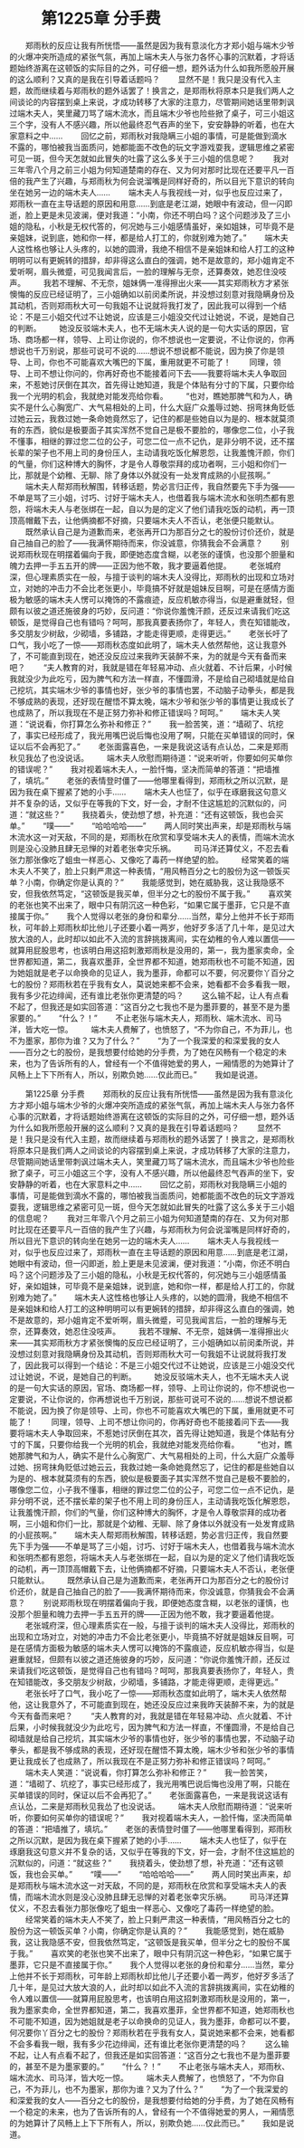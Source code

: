 # 　　第1225章 分手费
　　郑雨秋的反应让我有所恍悟——虽然是因为我有意淡化方才郑小姐与端木少爷的火爆冲突所造成的紧张气氛，再加上端木夫人与张力各怀心事的沉默着，才将话题始终游离在这顿饭的实际目的之外，可仔细一想，题外话为什么如我所愿般开展的这么顺利？又真的是我在引导着话题吗？
　　显然不是！我只是没有代入主题，故而继续着与郑雨秋的题外话罢了！换言之，是郑雨秋将原本只是我们两人之间谈论的内容摆到桌上来说，才成功转移了大家的注意力，尽管期间她话里带刺讽过端木夫人，笑里藏刀骂了端木流水，而且端木少爷也险些掀了桌子，可三小姐这三个字，没有人不感兴趣，所以他最终忍气吞声的坐下，安安静静的听着，也在大家意料之中……
　　回忆之前，郑雨秋对我隐瞒三小姐的事情，可是能做到滴水不露的，哪怕被我当面质问，她都能面不改色的玩文字游戏耍我，逻辑思维之紧密可见一斑，但今天怎就如此冒失的吐露了这么多关于三小姐的信息呢？
　　我对三年零八个月之前三小姐为何知道楚南的存在、又为何对那时比现在还要平凡一百倍的我产生了兴趣，与郑雨秋为何会说溜嘴是同样好奇的，所以目光下意识的转向坐在她另一边的端木夫人……
　　端木夫人与我视线一对，似乎也反应过来了，郑雨秋一直在主导话题的原因和用意……到底是老江湖，她眼中有波动，但一闪即逝，脸上更是未见波澜，便对我道：“小南，你还不明白吗？这个问题涉及了三小姐的隐私，小秋是无权代答的，何况她与三小姐感情虽好，亲如姐妹，可毕竟不是亲姐妹，说到底，她和你一样，都是给人打工的，你就别难为她了。”
　　端木夫人这性格也够让人头疼的，以她的圆滑，我绝不相信不是亲姐妹和给人打工的这种明明可以有更婉转的措辞，却非得这么直白的强调，她不是故意的，郑小姐肯定不爱听啊，眉头微蹙，可见我闻言后，一脸的理解与无奈，还算奏效，她忍住没吱声。
　　我若不理解、不无奈，姐妹俩一准得擦出火来——其实郑雨秋方才紧张懊悔的反应已经证明了，三小姐确如以前闵柔所说，并没想过刻意对我隐瞒身份及其动机，否则郑雨秋大可一句我姐不让说就将我打发了，因此我可以得到一个结论：不是三小姐交代过不让她说，应该是三小姐没交代过让她说，不说，是她自己的判断。
　　她没反驳端木夫人，也不无端木夫人说的是一句大实话的原因，官场、商场都一样，领导、上司让你说的，你不想说也一定要说，不让你说的，你再想说也千万别说，那些可说可不说的……想说不想说都不能说，因为换了你是领导、上司，你也不可能喜欢大嘴巴的下属，重用就更不可能了！
　　同理，领导、上司不想让你问的，你再好奇也不能接着问下去——我要将端木夫人争取回来，不惹她讨厌倒在其次，首先得让她知道，我是个体贴有分寸的下属，只要你给我一个光明的机会，我就绝对能发亮给你看。
　　“也对，瞧她那脾气和为人，确实不是什么心胸宽广、大气易相处的上司，什么大庭广众羞辱过她、拐弯抹角贬低过她云云，我救过她一条命她竟然忘了，记住的都是些她自以为是的、根本就莫须有的东西，貌似是极要面子其实浑然不觉自己是极不要脸的，哪像您二位，小子我不懂事，相继的罪过您二位的公子，可您二位一点不记仇，是非分明不说，还不摆长辈的架子也不用上司的身份压人，主动请我吃饭化解恩怨，让我羞愧汗颜，你们的气量，你们这种博大的胸怀，才是令人尊敬崇拜的成功者啊，三小姐和你们一比，那就是个幼稚、无聊、除了身体以外就没有一处发育成熟的小屁孩啊。”
　　端木夫人帮郑雨秋解围，转移话题，势必言归正传，我自然要先下手为强——不单是骂了三小姐，讨巧、讨好于端木夫人，也借着我与端木流水和张明杰都有恩怨，将端木夫人与老张绑在一起，自以为是的定义了他们请我吃饭的动机，再一顶顶高帽戴下去，让他俩摘都不好摘，只要端木夫人不否认，老张便只能默认。
　　既然承认自己是为道歉而来，老张再开口为那百分之七的股份讨价还价，就是自己抽自己的脸了——我满怀期待而来，你没诚意，你猜我会不会满意？
　　别说郑雨秋现在明摆着偏向于我，即便她态度含糊，以老张的谨慎，也没那个胆量和魄力去押一手五五开的牌——正因为他不敢，我才要逼着他提。
　　老张城府深，但心理素质实在一般，与擅于谈判的端木夫人没得比，郑雨秋的出现和立场对立，对她的冲击力不会比老张更小，毕竟搞不好就是姐妹反目啊，可是在感情方面极为敏感的端木夫人愣可以掩饰的不露痕迹，反应机敏亦得当，似是避重就轻，但颇有以彼之道还施彼身的巧妙，反问道：“你说你羞愧汗颜，还反过来请我们吃这顿饭，是觉得自己也有错吗？呵呵，那我真要表扬你了，年轻人，贵在知错能改，多交朋友少树敌，少砌墙，多铺路，才能走得更顺，走得更远。”
　　老张长吁了口气，我小吃了一惊——郑雨秋态度如此明了，端木夫人依然帮他，这让我意外了，不可能直到现在，她还没反应过来我昨天装醉不来，为的就是今天有备而来吧？
　　“夫人教育的对，我就是错在年轻易冲动、点火就着、不计后果，小时候我就没少为此吃亏，因为脾气和方法一样直，不懂圆滑，不是给自己砌墙就是给自己挖坑，其实端木少爷的事情也好，张少爷的事情也罢，不动脑子动拳头，都是我不够成熟的表现，还好现在醒悟不算太晚，端木少爷和张少爷的事情更让我成长了也成熟了，所以我现在不是正努力弥补和修正错误吗？呵呵。”
　　端木夫人笑道：“说说看，你打算怎么弥补和修正？”
　　我一脸苦笑，道：“墙砌了、坑挖了，事实已经形成了，我光用嘴巴说后悔也没用了啊，只能在买单错误的同时，保证以后不会再犯了。”
　　老张面露喜色，一来是我说这话有点认怂，二来是郑雨秋见我怂了也没说话。
　　端木夫人欣慰而期待道：“说来听听，你要如何买单你的错误呢？”
　　我对视着端木夫人，一脸忏悔，坚决而简单的答道：“把墙推了，填坑。”
　　老张的表情登时僵了——他哪里看得到，郑雨秋之所以沉默，是因为我在桌下握紧了她的小手……
　　端木夫人也怔了，似乎在琢磨我这句意义并不复杂的话，又似乎在等我的下文，好一会，才耐不住这尴尬的沉默似的，问道：“就这些？”
　　我挠着头，使劲想了想，补充道：“还有这顿饭，我也会买单。”
　　“噗——”
　　“哈哈哈哈——”
　　两人同时笑出声来，却是郑雨秋与端木流水这一对天敌，不同的是，郑雨秋在欣赏和享受端木夫人的表情，而端木流水则是没心没肺且肆无忌惮的对着老张幸灾乐祸。
　　司马洋还算仗义，不忍去看张力那张像吃了蛆虫一样恶心、又像吃了毒药一样绝望的脸。
　　经常笑着的端木夫人不笑了，脸上只剩严肃这一种表情，“用风畅百分之七的股份为这一顿饭买单？小南，你确定你是认真的？”
　　我能感觉到，她在威胁我，这让我隐感不安，但我依然笃定，“这顿饭是我买单，但半分之七的股份不属于我。”
　　喜欢笑的老张也笑不出来了，眼中只有阴沉这一种色彩，“如果它属于墨菲，它只是不直接属于你。”
　　我个人觉得以老张的身份和辈分……当然，辈分上他并不长于郑雨秋，可年龄上郑雨秋却比他儿子还要小着一两岁，他好歹多活了几十年，是见过大放大浪的人，此时却以如此不入流的言辞挑拨离间，实在幼稚的令人难以置信——就算用屁股思考，也该明白用这招刺激郑雨秋是没用的，第一，我为墨家卖命，全世界都知道，第二，我喜欢墨菲，全世界都不知道，她郑雨秋也不可能不知道，因为她姐就是老子以命换命的见证人，我为墨菲，命都可以不要，何况要你丫百分之七的股份？郑雨秋若在乎我有女人，莫说她来都不会来，她看都不会多看我一眼，我有多少花边绯闻，还有谁比老张你更清楚的吗？
　　这么输不起，让人有点看不起了，但我还是如实回答道：“这百分之七我也不是为墨菲要的，甚至不是为墨家要的。”
　　“什么？！”
　　不止老张与端木夫人，郑雨秋、端木流水、司马洋，皆大吃一惊。
　　端木夫人费解了，也愤怒了，“不为你自己，不为菲儿，也不为墨家，那你为谁？又为了什么？”
　　“为了一个我深爱的和深爱我的女人——百分之七的股份，是我想要付给她的分手费，为了她在风畅有一个稳定的未来，也为了告诉所有的人，曾经有一个不值得她爱的男人，一厢情愿的为她算计了风畅上上下下所有人，所以，别欺负她……仅此而已。”
　　我如是说道。

　　第1225章 分手费
　　郑雨秋的反应让我有所恍悟——虽然是因为我有意淡化方才郑小姐与端木少爷的火爆冲突所造成的紧张气氛，再加上端木夫人与张力各怀心事的沉默着，才将话题始终游离在这顿饭的实际目的之外，可仔细一想，题外话为什么如我所愿般开展的这么顺利？又真的是我在引导着话题吗？
　　显然不是！我只是没有代入主题，故而继续着与郑雨秋的题外话罢了！换言之，是郑雨秋将原本只是我们两人之间谈论的内容摆到桌上来说，才成功转移了大家的注意力，尽管期间她话里带刺讽过端木夫人，笑里藏刀骂了端木流水，而且端木少爷也险些掀了桌子，可三小姐这三个字，没有人不感兴趣，所以他最终忍气吞声的坐下，安安静静的听着，也在大家意料之中……
　　回忆之前，郑雨秋对我隐瞒三小姐的事情，可是能做到滴水不露的，哪怕被我当面质问，她都能面不改色的玩文字游戏耍我，逻辑思维之紧密可见一斑，但今天怎就如此冒失的吐露了这么多关于三小姐的信息呢？
　　我对三年零八个月之前三小姐为何知道楚南的存在、又为何对那时比现在还要平凡一百倍的我产生了兴趣，与郑雨秋为何会说溜嘴是同样好奇的，所以目光下意识的转向坐在她另一边的端木夫人……
　　端木夫人与我视线一对，似乎也反应过来了，郑雨秋一直在主导话题的原因和用意……到底是老江湖，她眼中有波动，但一闪即逝，脸上更是未见波澜，便对我道：“小南，你还不明白吗？这个问题涉及了三小姐的隐私，小秋是无权代答的，何况她与三小姐感情虽好，亲如姐妹，可毕竟不是亲姐妹，说到底，她和你一样，都是给人打工的，你就别难为她了。”
　　端木夫人这性格也够让人头疼的，以她的圆滑，我绝不相信不是亲姐妹和给人打工的这种明明可以有更婉转的措辞，却非得这么直白的强调，她不是故意的，郑小姐肯定不爱听啊，眉头微蹙，可见我闻言后，一脸的理解与无奈，还算奏效，她忍住没吱声。
　　我若不理解、不无奈，姐妹俩一准得擦出火来——其实郑雨秋方才紧张懊悔的反应已经证明了，三小姐确如以前闵柔所说，并没想过刻意对我隐瞒身份及其动机，否则郑雨秋大可一句我姐不让说就将我打发了，因此我可以得到一个结论：不是三小姐交代过不让她说，应该是三小姐没交代过让她说，不说，是她自己的判断。
　　她没反驳端木夫人，也不无端木夫人说的是一句大实话的原因，官场、商场都一样，领导、上司让你说的，你不想说也一定要说，不让你说的，你再想说也千万别说，那些可说可不说的……想说不想说都不能说，因为换了你是领导、上司，你也不可能喜欢大嘴巴的下属，重用就更不可能了！
　　同理，领导、上司不想让你问的，你再好奇也不能接着问下去——我要将端木夫人争取回来，不惹她讨厌倒在其次，首先得让她知道，我是个体贴有分寸的下属，只要你给我一个光明的机会，我就绝对能发亮给你看。
　　“也对，瞧她那脾气和为人，确实不是什么心胸宽广、大气易相处的上司，什么大庭广众羞辱过她、拐弯抹角贬低过她云云，我救过她一条命她竟然忘了，记住的都是些她自以为是的、根本就莫须有的东西，貌似是极要面子其实浑然不觉自己是极不要脸的，哪像您二位，小子我不懂事，相继的罪过您二位的公子，可您二位一点不记仇，是非分明不说，还不摆长辈的架子也不用上司的身份压人，主动请我吃饭化解恩怨，让我羞愧汗颜，你们的气量，你们这种博大的胸怀，才是令人尊敬崇拜的成功者啊，三小姐和你们一比，那就是个幼稚、无聊、除了身体以外就没有一处发育成熟的小屁孩啊。”
　　端木夫人帮郑雨秋解围，转移话题，势必言归正传，我自然要先下手为强——不单是骂了三小姐，讨巧、讨好于端木夫人，也借着我与端木流水和张明杰都有恩怨，将端木夫人与老张绑在一起，自以为是的定义了他们请我吃饭的动机，再一顶顶高帽戴下去，让他俩摘都不好摘，只要端木夫人不否认，老张便只能默认。
　　既然承认自己是为道歉而来，老张再开口为那百分之七的股份讨价还价，就是自己抽自己的脸了——我满怀期待而来，你没诚意，你猜我会不会满意？
　　别说郑雨秋现在明摆着偏向于我，即便她态度含糊，以老张的谨慎，也没那个胆量和魄力去押一手五五开的牌——正因为他不敢，我才要逼着他提。
　　老张城府深，但心理素质实在一般，与擅于谈判的端木夫人没得比，郑雨秋的出现和立场对立，对她的冲击力不会比老张更小，毕竟搞不好就是姐妹反目啊，可是在感情方面极为敏感的端木夫人愣可以掩饰的不露痕迹，反应机敏亦得当，似是避重就轻，但颇有以彼之道还施彼身的巧妙，反问道：“你说你羞愧汗颜，还反过来请我们吃这顿饭，是觉得自己也有错吗？呵呵，那我真要表扬你了，年轻人，贵在知错能改，多交朋友少树敌，少砌墙，多铺路，才能走得更顺，走得更远。”
　　老张长吁了口气，我小吃了一惊——郑雨秋态度如此明了，端木夫人依然帮他，这让我意外了，不可能直到现在，她还没反应过来我昨天装醉不来，为的就是今天有备而来吧？
　　“夫人教育的对，我就是错在年轻易冲动、点火就着、不计后果，小时候我就没少为此吃亏，因为脾气和方法一样直，不懂圆滑，不是给自己砌墙就是给自己挖坑，其实端木少爷的事情也好，张少爷的事情也罢，不动脑子动拳头，都是我不够成熟的表现，还好现在醒悟不算太晚，端木少爷和张少爷的事情更让我成长了也成熟了，所以我现在不是正努力弥补和修正错误吗？呵呵。”
　　端木夫人笑道：“说说看，你打算怎么弥补和修正？”
　　我一脸苦笑，道：“墙砌了、坑挖了，事实已经形成了，我光用嘴巴说后悔也没用了啊，只能在买单错误的同时，保证以后不会再犯了。”
　　老张面露喜色，一来是我说这话有点认怂，二来是郑雨秋见我怂了也没说话。
　　端木夫人欣慰而期待道：“说来听听，你要如何买单你的错误呢？”
　　我对视着端木夫人，一脸忏悔，坚决而简单的答道：“把墙推了，填坑。”
　　老张的表情登时僵了——他哪里看得到，郑雨秋之所以沉默，是因为我在桌下握紧了她的小手……
　　端木夫人也怔了，似乎在琢磨我这句意义并不复杂的话，又似乎在等我的下文，好一会，才耐不住这尴尬的沉默似的，问道：“就这些？”
　　我挠着头，使劲想了想，补充道：“还有这顿饭，我也会买单。”
　　“噗——”
　　“哈哈哈哈——”
　　两人同时笑出声来，却是郑雨秋与端木流水这一对天敌，不同的是，郑雨秋在欣赏和享受端木夫人的表情，而端木流水则是没心没肺且肆无忌惮的对着老张幸灾乐祸。
　　司马洋还算仗义，不忍去看张力那张像吃了蛆虫一样恶心、又像吃了毒药一样绝望的脸。
　　经常笑着的端木夫人不笑了，脸上只剩严肃这一种表情，“用风畅百分之七的股份为这一顿饭买单？小南，你确定你是认真的？”
　　我能感觉到，她在威胁我，这让我隐感不安，但我依然笃定，“这顿饭是我买单，但半分之七的股份不属于我。”
　　喜欢笑的老张也笑不出来了，眼中只有阴沉这一种色彩，“如果它属于墨菲，它只是不直接属于你。”
　　我个人觉得以老张的身份和辈分……当然，辈分上他并不长于郑雨秋，可年龄上郑雨秋却比他儿子还要小着一两岁，他好歹多活了几十年，是见过大放大浪的人，此时却以如此不入流的言辞挑拨离间，实在幼稚的令人难以置信——就算用屁股思考，也该明白用这招刺激郑雨秋是没用的，第一，我为墨家卖命，全世界都知道，第二，我喜欢墨菲，全世界都不知道，她郑雨秋也不可能不知道，因为她姐就是老子以命换命的见证人，我为墨菲，命都可以不要，何况要你丫百分之七的股份？郑雨秋若在乎我有女人，莫说她来都不会来，她看都不会多看我一眼，我有多少花边绯闻，还有谁比老张你更清楚的吗？
　　这么输不起，让人有点看不起了，但我还是如实回答道：“这百分之七我也不是为墨菲要的，甚至不是为墨家要的。”
　　“什么？！”
　　不止老张与端木夫人，郑雨秋、端木流水、司马洋，皆大吃一惊。
　　端木夫人费解了，也愤怒了，“不为你自己，不为菲儿，也不为墨家，那你为谁？又为了什么？”
　　“为了一个我深爱的和深爱我的女人——百分之七的股份，是我想要付给她的分手费，为了她在风畅有一个稳定的未来，也为了告诉所有的人，曾经有一个不值得她爱的男人，一厢情愿的为她算计了风畅上上下下所有人，所以，别欺负她……仅此而已。”
　　我如是说道。
